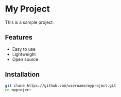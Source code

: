 # My Project

This is a sample project.

## Features
- Easy to use
- Lightweight
- Open source

## Installation
```bash
git clone https://github.com/username/myproject.git
cd myproject